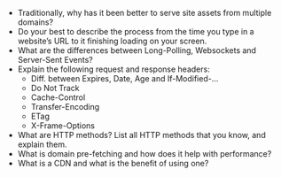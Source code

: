 -   Traditionally, why has it been better to serve site assets from multiple domains?
-   Do your best to describe the process from the time you type in a website’s URL to it finishing loading on your screen.
-   What are the differences between Long-Polling, Websockets and Server-Sent Events?
-   Explain the following request and response headers:
    -   Diff. between Expires, Date, Age and If-Modified-…
    -   Do Not Track
    -   Cache-Control
    -   Transfer-Encoding
    -   ETag
    -   X-Frame-Options
-   What are HTTP methods? List all HTTP methods that you know, and explain them.
-   What is domain pre-fetching and how does it help with performance?
-   What is a CDN and what is the benefit of using one?
